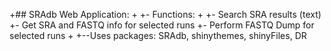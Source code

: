 
+## SRAdb Web Application:
+
+- Functions:
+
+- Search SRA results (text) 
+- Get SRA and FASTQ info for selected runs
+- Perform FASTQ Dump for selected runs 
+
+--Uses packages: SRAdb, shinythemes, shinyFiles, DR